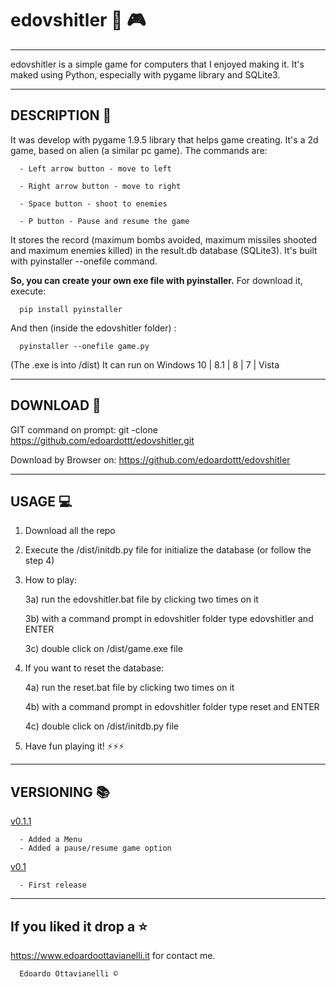 # edovshitler 👾 🎮
---------------------

edovshitler is a simple game for computers that I enjoyed making it. It's maked using Python, especially with pygame library and SQLite3.

--------------------------
DESCRIPTION :mega:
--------------------------

It was develop with pygame 1.9.5 library that helps game creating. It's a 2d game, based on alien (a similar pc game). The commands are:

      - Left arrow button - move to left
      
      - Right arrow button - move to right
      
      - Space button - shoot to enemies
      
      - P button - Pause and resume the game
      
It stores the record (maximum bombs avoided, maximum missiles shooted and maximum enemies killed) in the result.db database (SQLite3). It's built with pyinstaller --onefile command.

**So, you can create your own exe file with pyinstaller.**
For download it, execute:

      pip install pyinstaller

And then (inside the edovshitler folder) :

      pyinstaller --onefile game.py

(The .exe is into /dist)
It can run on Windows 10 | 8.1 | 8 | 7 | Vista

--------------------------
DOWNLOAD :satellite:
--------------------------

GIT command on prompt: git -clone https://github.com/edoardottt/edovshitler.git

Download by Browser on: https://github.com/edoardottt/edovshitler

--------------------------
USAGE :computer:
--------------------------

1) Download all the repo

2) Execute the /dist/initdb.py file for initialize the database (or follow the step 4)

3) How to play: 

      3a) run the edovshitler.bat file by clicking two times on it
      
      3b) with a command prompt in edovshitler folder type edovshitler and ENTER
      
      3c) double click on /dist/game.exe file
      
4) If you want to reset the database:

      4a) run the reset.bat file by clicking two times on it
      
      4b) with a command prompt in edovshitler folder type reset and ENTER
      
      4c) double click on /dist/initdb.py file
      
5) Have fun playing it!
:zap::zap::zap:

--------------------------
VERSIONING :books:
--------------------------

[v0.1.1](https://github.com/edoardottt/edovshitler/releases/tag/v0.1.1)

      - Added a Menu
      - Added a pause/resume game option

[v0.1](https://github.com/edoardottt/edovshitler/releases/tag/v0.1)
      
      - First release

--------------------------
If you liked it drop a :star:
--------------------------

https://www.edoardoottavianelli.it for contact me.


      Edoardo Ottavianelli ©

